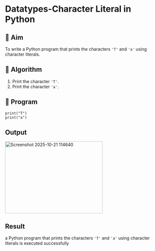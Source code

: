 # Datatypes-Character Literal in Python

## 🎯 Aim
To write a Python program that prints the characters `'T'` and `'a'` using character literals.

## 🧠 Algorithm
1. Print the character `'T'`.
2. Print the character `'a'`.

## 🧾 Program
```
print("T")
print("a")
```

## Output
<img width="320" height="236" alt="Screenshot 2025-10-21 114640" src="https://github.com/user-attachments/assets/93049a23-095f-4979-98e3-2cf35ef08114" />

## Result
 a Python program that prints the characters `'T'` and `'a'` using character literals is executed successfully
